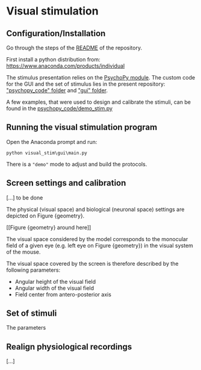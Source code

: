 # Visual stimulation

## Configuration/Installation

Go through the steps of the [README](../README.md) of the repository.

First install a python distribution from: https://www.anaconda.com/products/individual

The stimulus presentation relies on the [PsychoPy module](https://www.psychopy.org).  The custom code for the GUI and the set of stimulus lies in the present repository: ["psychopy_code" folder](./psychopy_code/) and ["gui" folder](./gui/).

A few examples, that were used to design and calibrate the stimuli, can be found in the [psychopy_code/demo_stim.py](./psychopy_code/demo_stim.py)

## Running the visual stimulation program

Open the Anaconda prompt and run:

```
python visual_stim\gui\main.py
```

There is a `"demo"` mode to adjust and build the protocols.

## Screen settings and calibration

[...] to be done


The physical (visual space) and biological (neuronal space) settings are depicted on Figure {geometry}. 

[[Figure {geometry} around here]]

The visual space considered by the model corresponds to the monocular field of a given eye (e.g. left eye on Figure {geometry}) in the visual system of the mouse. 

The visual space covered by the screen is therefore described by the following parameters:

- Angular height of the visual field
- Angular width of the visual field
- Field center from antero-posterior axis



## Set of stimuli

The parameters


## Realign physiological recordings

[...]

